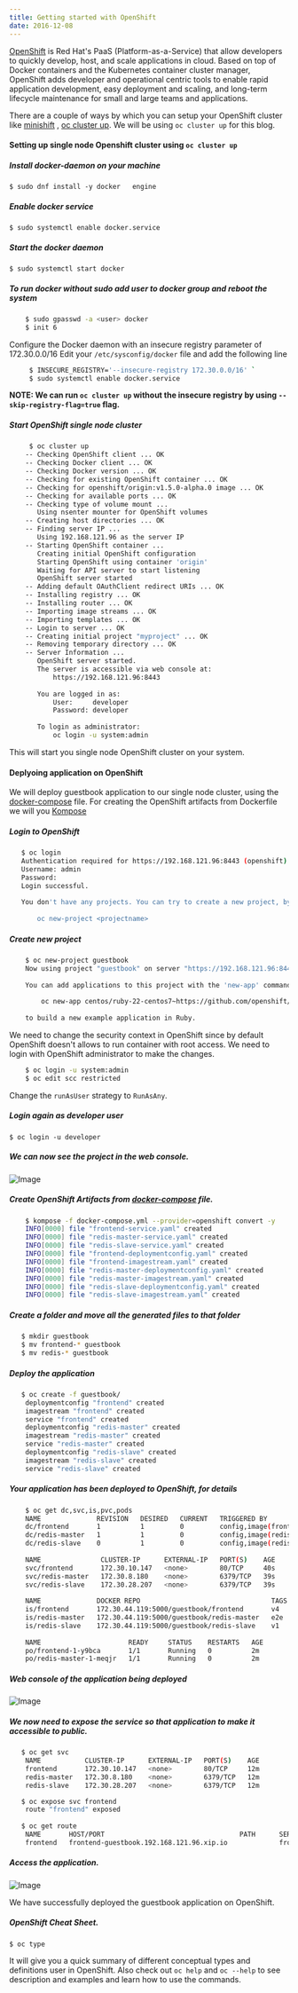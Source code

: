 ```yaml
---
title: Getting started with OpenShift
date: 2016-12-08
---
```


[OpenShift](https://www.openshift.org) is Red Hat's PaaS (Platform-as-a-Service) that allow developers to quickly develop, host, and scale applications in cloud.
Based on top of Docker containers and the Kubernetes container cluster manager, OpenShift adds developer and operational centric tools to enable rapid application development, easy deployment and scaling, and long-term lifecycle maintenance for small and large teams and applications.

There are a couple of ways by which you can setup your OpenShift cluster like [minishift](https://github.com/minishift/minishift) , [oc cluster up](https://github.com/openshift/origin/blob/master/docs/cluster_up_down.md).
We will be using `oc cluster up` for this blog.

#### Setting up single node Openshift cluster using `oc cluster up`

##### Install docker-daemon on your machine
`$ sudo dnf install -y docker   engine`

##### Enable docker service
`$ sudo systemctl enable docker.service`

##### Start the docker daemon
`$ sudo systemctl start docker`
 
##### To run docker without sudo add user to docker group and reboot the system
  
```bash
    $ sudo gpasswd -a <user> docker
    $ init 6
```
 
  Configure the Docker daemon with an insecure registry parameter of 172.30.0.0/16
  Edit your `/etc/sysconfig/docker` file and add the following line
  
```bash
     $ INSECURE_REGISTRY='--insecure-registry 172.30.0.0/16' `
     $ sudo systemctl enable docker.service
```
  
**NOTE: We can run `oc cluster up` without the insecure registry by using `--skip-registry-flag=true` flag.**

#####  Start OpenShift single node cluster
  
```bash
     $ oc cluster up
    -- Checking OpenShift client ... OK
    -- Checking Docker client ... OK
    -- Checking Docker version ... OK
    -- Checking for existing OpenShift container ... OK
    -- Checking for openshift/origin:v1.5.0-alpha.0 image ... OK
    -- Checking for available ports ... OK
    -- Checking type of volume mount ... 
       Using nsenter mounter for OpenShift volumes
    -- Creating host directories ... OK
    -- Finding server IP ... 
       Using 192.168.121.96 as the server IP
    -- Starting OpenShift container ... 
       Creating initial OpenShift configuration
       Starting OpenShift using container 'origin'
       Waiting for API server to start listening
       OpenShift server started
    -- Adding default OAuthClient redirect URIs ... OK
    -- Installing registry ... OK
    -- Installing router ... OK
    -- Importing image streams ... OK
    -- Importing templates ... OK
    -- Login to server ... OK
    -- Creating initial project "myproject" ... OK
    -- Removing temporary directory ... OK
    -- Server Information ... 
       OpenShift server started.
       The server is accessible via web console at:
           https://192.168.121.96:8443
    
       You are logged in as:
           User:     developer
           Password: developer
    
       To login as administrator:
           oc login -u system:admin
```

This will start you single node OpenShift cluster on your system. 

#### Deplyoing application on OpenShift

We will deploy guestbook application to our single node cluster, using the [docker-compose](https://github.com/procrypt/kompose-example/blob/master/docker-compose.yml) file.
For creating the OpenShift artifacts from Dockerfile we will you [Kompose](http://procrypt.xyz/2016/Getting-started-with-Kompose/)

##### Login to OpenShift
 
```bash
   $ oc login
   Authentication required for https://192.168.121.96:8443 (openshift)
   Username: admin
   Password: 
   Login successful.
   
   You don't have any projects. You can try to create a new project, by running
   
       oc new-project <projectname>
```

##### Create new project
 
```bash
    $ oc new-project guestbook
    Now using project "guestbook" on server "https://192.168.121.96:8443".
    
    You can add applications to this project with the 'new-app' command. For example, try:
    
        oc new-app centos/ruby-22-centos7~https://github.com/openshift/ruby-ex.git
    
    to build a new example application in Ruby.
```
 
We need to change the security context in OpenShift since by default OpenShift doesn't allows to run container with root access. We need to login with OpenShift administrator to make the changes.

```bash
    $ oc login -u system:admin
    $ oc edit scc restricted
```

 Change the `runAsUser` strategy to `RunAsAny`.

##### Login again as developer user

  `$ oc login -u developer`
    
##### We can now see the project in the web console.
![Image](https://github.com/procrypt/images/blob/master/web-ui.png?raw=true)

##### Create OpenShift Artifacts from [docker-compose](https://github.com/procrypt/kompose-example/blob/master/docker-compose.yml) file.

```bash
    $ kompose -f docker-compose.yml --provider=openshift convert -y
    INFO[0000] file "frontend-service.yaml" created         
    INFO[0000] file "redis-master-service.yaml" created     
    INFO[0000] file "redis-slave-service.yaml" created      
    INFO[0000] file "frontend-deploymentconfig.yaml" created 
    INFO[0000] file "frontend-imagestream.yaml" created     
    INFO[0000] file "redis-master-deploymentconfig.yaml" created 
    INFO[0000] file "redis-master-imagestream.yaml" created 
    INFO[0000] file "redis-slave-deploymentconfig.yaml" created 
    INFO[0000] file "redis-slave-imagestream.yaml" created  
```

##### Create a folder and move all the generated files to that folder

```bash
   $ mkdir guestbook
   $ mv frontend-* guestbook
   $ mv redis-* guestbook
```   
   
##### Deploy the application

```bash
   $ oc create -f guestbook/
    deploymentconfig "frontend" created
    imagestream "frontend" created
    service "frontend" created
    deploymentconfig "redis-master" created
    imagestream "redis-master" created
    service "redis-master" created
    deploymentconfig "redis-slave" created
    imagestream "redis-slave" created
    service "redis-slave" created
```

##### Your application has been deployed to OpenShift, for details

```bash
    $ oc get dc,svc,is,pvc,pods
    NAME              REVISION   DESIRED   CURRENT   TRIGGERED BY
    dc/frontend       1          1         0         config,image(frontend:v4)
    dc/redis-master   1          1         0         config,image(redis-master:e2e)
    dc/redis-slave    0          1         0         config,image(redis-slave:v1)
    
    NAME               CLUSTER-IP      EXTERNAL-IP   PORT(S)    AGE
    svc/frontend       172.30.10.147   <none>        80/TCP     40s
    svc/redis-master   172.30.8.180    <none>        6379/TCP   39s
    svc/redis-slave    172.30.28.207   <none>        6379/TCP   39s
    
    NAME              DOCKER REPO                                 TAGS      UPDATED
    is/frontend       172.30.44.119:5000/guestbook/frontend       v4        25 seconds ago
    is/redis-master   172.30.44.119:5000/guestbook/redis-master   e2e       24 seconds ago
    is/redis-slave    172.30.44.119:5000/guestbook/redis-slave    v1        
    
    NAME                      READY     STATUS    RESTARTS   AGE
    po/frontend-1-y9bca       1/1       Running   0          2m
    po/redis-master-1-meqjr   1/1       Running   0          2m
```

##### Web console of the application being deployed

![Image](https://github.com/procrypt/files/blob/master/detail.png?raw=true)

##### We now need to expose the service so that application to make it accessible to public.

```bash
   $ oc get svc
    NAME           CLUSTER-IP      EXTERNAL-IP   PORT(S)    AGE
    frontend       172.30.10.147   <none>        80/TCP     12m
    redis-master   172.30.8.180    <none>        6379/TCP   12m
    redis-slave    172.30.28.207   <none>        6379/TCP   12m

   $ oc expose svc frontend
    route "frontend" exposed
    
   $ oc get route
    NAME       HOST/PORT                                  PATH      SERVICES   PORT      TERMINATION
    frontend   frontend-guestbook.192.168.121.96.xip.io             frontend   80        
```    

##### Access the application.

![Image](https://github.com/procrypt/files/blob/master/output.png?raw=true)

We have successfully deployed the guestbook application on OpenShift.

##### OpenShift Cheat Sheet.

`$ oc type`

It will give you a quick summary of different conceptual types and definitions user in OpenShift.
Also check out `oc help` and `oc --help`  to see description and examples and learn how to use the commands. 
